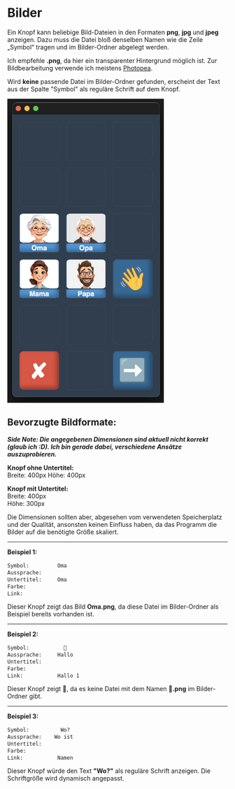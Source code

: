 # Bilder

Ein Knopf kann beliebige Bild-Dateien in den Formaten **png**, **jpg** und **jpeg** anzeigen. Dazu muss die Datei bloß denselben Namen wie die Zeile „Symbol“ tragen und im Bilder-Ordner abgelegt werden.

Ich empfehle **.png**, da hier ein transparenter Hintergrund möglich ist. Zur Bildbearbeitung verwende ich meistens [Photopea](https://www.photopea.com/).

Wird **keine** passende Datei im Bilder-Ordner gefunden, erscheint der Text aus der Spalte "Symbol" als reguläre Schrift auf dem Knopf.

   <img src="./preview_images.png" alt="preview_images" width="358" height="696">

## Bevorzugte Bildformate:

**_Side Note: Die angegebenen Dimensionen sind aktuell nicht korrekt (glaub ich :D). Ich bin gerade dabei, verschiedene Ansätze auszuprobieren._**

**Knopf ohne Untertitel:**  
Breite: 400px
Höhe: 400px

**Knopf mit Untertitel:**  
Breite: 400px  
Höhe: 300px

Die Dimensionen sollten aber, abgesehen vom verwendeten Speicherplatz und der Qualität, ansonsten keinen Einfluss haben, da das Programm die Bilder auf die benötigte Größe skaliert.

---

**Beispiel 1:**

```
Symbol:         Oma
Aussprache:
Untertitel:     Oma
Farbe:
Link:
```

Dieser Knopf zeigt das Bild **Oma.png**, da diese Datei im Bilder-Ordner als Beispiel bereits vorhanden ist.

---

**Beispiel 2:**

```
Symbol:           👋
Aussprache:     Hallo
Untertitel:
Farbe:
Link:           Hallo 1
```

Dieser Knopf zeigt 👋, da es keine Datei mit dem Namen **👋.png** im Bilder-Ordner gibt.

---

**Beispiel 3:**

```
Symbol:          Wo?
Aussprache:    Wo ist
Untertitel:
Farbe:
Link:           Namen
```

Dieser Knopf würde den Text **"Wo?"** als reguläre Schrift anzeigen. Die Schriftgröße wird dynamisch angepasst.
